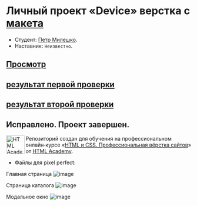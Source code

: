 # Личный проект «Device» верстка с [макета](https://www.figma.com/file/Pc3HdZMgCBkY2kRchWRXdJ/Device?node-id=0%3A1&t=8rRGY2nJNNmrB1EE-0)

* Студент: [Петр Милешко](https://htmlacademy.ru/profile/webpeternet).
* Наставник: `Неизвестно`.

## [Просмотр](https://portfolio.webpeternet.ru/device/)
## [результат первой проверки](https://htmlacademy.notion.site/2171653-0d693bce7aaa4b239dad4f1df89cd4f7)
## [результат второй проверки](https://htmlacademy.notion.site/2171653-87300bd759c4430a9e3072d1b82f3b77)
Исправлено. Проект завершен.
---

<a href="https://htmlacademy.ru/intensive/htmlcss"><img align="left" width="50" height="50" alt="HTML Academy" src="https://up.htmlacademy.ru/static/img/intensive/htmlcss/logo-for-github-2.png"></a>

Репозиторий создан для обучения на профессиональном онлайн‑курсе «[HTML и CSS. Профессиональная вёрстка сайтов](https://htmlacademy.ru/intensive/htmlcss)» от [HTML Academy](https://htmlacademy.ru).

* Файлы для pixel perfect:

Главная страница
![image](https://files.webpeternet.ru/index.jpg)

Страница каталога
![image](https://files.webpeternet.ru/catalog.jpg)

Модальное окно
![image](https://files.webpeternet.ru/index+modal.jpg)
